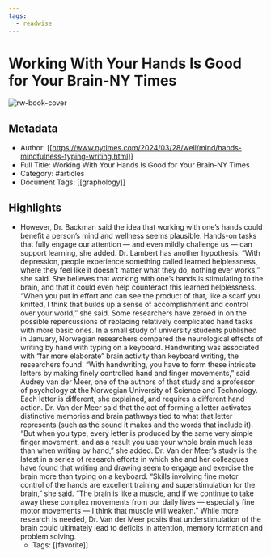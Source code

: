 ```yaml
---
tags:
  - readwise
---
```


# Working With Your Hands Is Good for Your Brain-NY Times

![rw-book-cover](https://readwise-assets.s3.amazonaws.com/static/images/default-book-icon-3.40504e56b01b.png)

## Metadata
- Author: [[https://www.nytimes.com/2024/03/28/well/mind/hands-mindfulness-typing-writing.html]]
- Full Title: Working With Your Hands Is Good for Your Brain-NY Times
- Category: #articles
- Document Tags: [[graphology]]

## Highlights
- However, Dr. Backman said the idea that working with one’s hands could benefit a person’s mind and wellness seems plausible. Hands-on tasks that fully engage our attention — and even mildly challenge us — can support learning, she added.
  Dr. Lambert has another hypothesis. “With depression, people experience something called learned helplessness, where they feel like it doesn’t matter what they do, nothing ever works,” she said. She believes that working with one’s hands is stimulating to the brain, and that it could even help counteract this learned helplessness. “When you put in effort and can see the product of that, like a scarf you knitted, I think that builds up a sense of accomplishment and control over your world,” she said.
  Some researchers have zeroed in on the possible repercussions of replacing relatively complicated hand tasks with more basic ones.
  In a small study of university students published in January, Norwegian researchers compared the neurological effects of writing by hand with typing on a keyboard. Handwriting was associated with “far more elaborate” brain activity than keyboard writing, the researchers found.
  “With handwriting, you have to form these intricate letters by making finely controlled hand and finger movements,” said Audrey van der Meer, one of the authors of that study and a professor of psychology at the Norwegian University of Science and Technology. Each letter is different, she explained, and requires a different hand action.
  Dr. Van der Meer said that the act of forming a letter activates distinctive memories and brain pathways tied to what that letter represents (such as the sound it makes and the words that include it). “But when you type, every letter is produced by the same very simple finger movement, and as a result you use your whole brain much less than when writing by hand,” she added.
  Dr. Van der Meer’s study is the latest in a series of research efforts in which she and her colleagues have found that writing and drawing seem to engage and exercise the brain more than typing on a keyboard. “Skills involving fine motor control of the hands are excellent training and superstimulation for the brain,” she said. “The brain is like a muscle, and if we continue to take away these complex movements from our daily lives — especially fine motor movements — I think that muscle will weaken.” While more research is needed, Dr. Van der Meer posits that understimulation of the brain could ultimately lead to deficits in attention, memory formation and problem solving.
    - Tags: [[favorite]]

